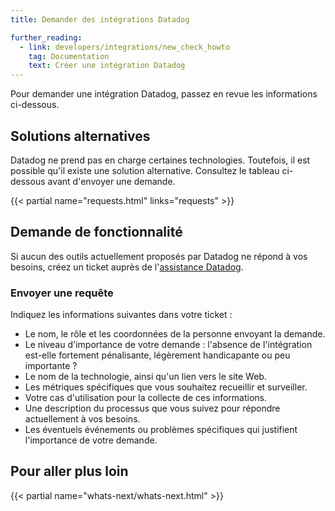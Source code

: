 ```yaml
---
title: Demander des intégrations Datadog

further_reading:
  - link: developers/integrations/new_check_howto
    tag: Documentation
    text: Créer une intégration Datadog
---
```

Pour demander une intégration Datadog, passez en revue les informations ci-dessous.

## Solutions alternatives

Datadog ne prend pas en charge certaines technologies. Toutefois, il est possible qu'il existe une solution alternative. Consultez le tableau ci-dessous avant d'envoyer une demande.

{{< partial name="requests.html" links="requests" >}}

## Demande de fonctionnalité

Si aucun des outils actuellement proposés par Datadog ne répond à vos besoins, créez un ticket auprès de l'[assistance Datadog][1].

### Envoyer une requête

Indiquez les informations suivantes dans votre ticket :

- Le nom, le rôle et les coordonnées de la personne envoyant la demande.
- Le niveau d'importance de votre demande : l'absence de l'intégration est-elle fortement pénalisante, légèrement handicapante ou peu importante ?
- Le nom de la technologie, ainsi qu'un lien vers le site Web.
- Les métriques spécifiques que vous souhaitez recueillir et surveiller.
- Votre cas d'utilisation pour la collecte de ces informations.
- Une description du processus que vous suivez pour répondre actuellement à vos besoins.
- Les éventuels événements ou problèmes spécifiques qui justifient l'importance de votre demande.

## Pour aller plus loin

{{< partial name="whats-next/whats-next.html" >}}

[1]: /fr/help
